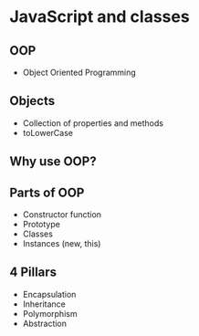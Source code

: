# JavaScript and classes

## OOP
- Object Oriented Programming

## Objects
- Collection of properties and methods
- toLowerCase

## Why use OOP?
## Parts of OOP
- Constructor function
- Prototype
- Classes
- Instances (new, this)

## 4 Pillars
- Encapsulation
- Inheritance
- Polymorphism
- Abstraction